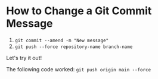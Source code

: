 # How to Change a Git Commit Message

1. `git commit --amend -m "New message"`
1. `git push --force repository-name branch-name`

Let's try it out!

The following code worked:
`git push origin main --force`